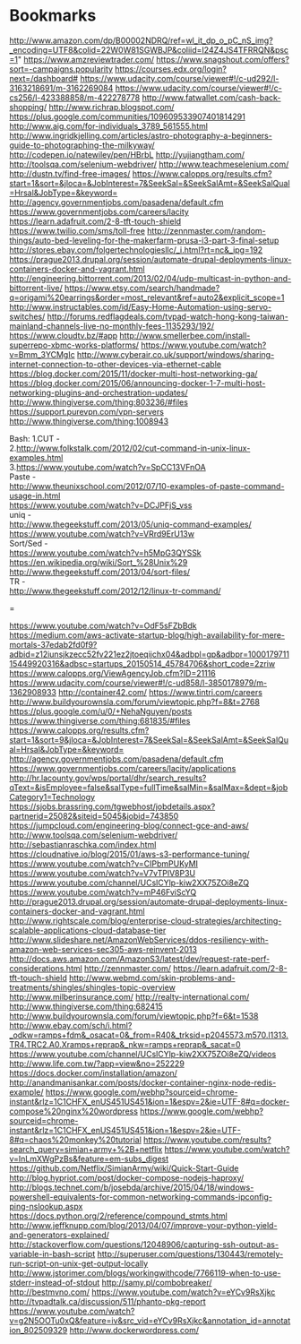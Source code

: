 # Bookmarks

http://www.amazon.com/dp/B00002NDRQ/ref=wl_it_dp_o_pC_nS_img?_encoding=UTF8&colid=22W0W81SGWBJP&coliid=I24Z4JS4TFRRQN&psc=1"
https://www.amzreviewtrader.com/
https://www.snagshout.com/offers?sort=-campaigns.popularity
https://courses.edx.org/login?next=/dashboard#
https://www.udacity.com/course/viewer#!/c-ud292/l-3163218691/m-3162269084
https://www.udacity.com/course/viewer#!/c-cs256/l-423388858/m-422278778
http://www.fatwallet.com/cash-back-shopping/
http://www.richrap.blogspot.com/
https://plus.google.com/communities/109609533907401814291
http://www.aig.com/for-individuals_3789_561555.html 
http://www.ingridkjelling.com/articles/astro-photography-a-beginners-guide-to-photographing-the-milkyway/
http://codepen.io/natewiley/pen/HBrbL
http://yujiangtham.com/
http://toolsqa.com/selenium-webdriver/
http://www.teachmeselenium.com/
http://dustn.tv/find-free-images/
https://www.calopps.org/results.cfm?start=1&sort=&jloca=&JobInterest=7&SeekSal=&SeekSalAmt=&SeekSalQual=Hrsal&JobType=&keyword=
http://agency.governmentjobs.com/pasadena/default.cfm
https://www.governmentjobs.com/careers/lacity
https://learn.adafruit.com/2-8-tft-touch-shield
https://www.twilio.com/sms/toll-free
http://zennmaster.com/random-things/auto-bed-leveling-for-the-makerfarm-prusa-i3-part-3-final-setup
http://stores.ebay.com/folgertechnologiesllc/_i.html?rt=nc&_ipg=192
https://prague2013.drupal.org/session/automate-drupal-deployments-linux-containers-docker-and-vagrant.html
http://engineering.bittorrent.com/2013/02/04/udp-multicast-in-python-and-bittorrent-live/
https://www.etsy.com/search/handmade?q=origami%20earrings&order=most_relevant&ref=auto2&explicit_scope=1
http://www.instructables.com/id/Easy-Home-Automation-using-servo-switches/
http://forums.redflagdeals.com/tvpad-watch-hong-kong-taiwan-mainland-channels-live-no-monthly-fees-1135293/192/
https://www.cloudtv.bz/#app
http://www.smellerbee.com/install-superrepo-xbmc-works-platforms/
https://www.youtube.com/watch?v=Bmm_3YCMgIc
http://www.cyberair.co.uk/support/windows/sharing-internet-connection-to-other-devices-via-ethernet-cable
https://blog.docker.com/2015/11/docker-multi-host-networking-ga/
https://blog.docker.com/2015/06/announcing-docker-1-7-multi-host-networking-plugins-and-orchestration-updates/
http://www.thingiverse.com/thing:803236/#files
https://support.purevpn.com/vpn-servers
http://www.thingiverse.com/thing:1008943

Bash:
1.CUT - <br />
2.http://www.folkstalk.com/2012/02/cut-command-in-unix-linux-examples.html <br />
3.https://www.youtube.com/watch?v=SpCC13VFnOA <br />
Paste - <br />
http://www.theunixschool.com/2012/07/10-examples-of-paste-command-usage-in.html <br />
https://www.youtube.com/watch?v=DCJPFjS_vss <br />
uniq - <br />
http://www.thegeekstuff.com/2013/05/uniq-command-examples/ <br />
https://www.youtube.com/watch?v=VRrd9ErU13w <br />
Sort/Sed - <br />
https://www.youtube.com/watch?v=h5MpG3QYSSk <br />
https://en.wikipedia.org/wiki/Sort_%28Unix%29 <br />
http://www.thegeekstuff.com/2013/04/sort-files/ <br />
TR - <br />
http://www.thegeekstuff.com/2012/12/linux-tr-command/ <br />


=

https://www.youtube.com/watch?v=OdF5sFZbBdk
https://medium.com/aws-activate-startup-blog/high-availability-for-mere-mortals-37edab2fd0f9?adbid=z12iunsjkzecc52fv221ez2jtoeqijchx04&adbpl=gp&adbpr=100017971115449920316&adbsc=startups_20150514_45784706&short_code=2zriw
https://www.calopps.org/ViewAgencyJob.cfm?ID=21116
https://www.udacity.com/course/viewer#!/c-ud858/l-3850178979/m-1362908933
http://container42.com/
https://www.tintri.com/careers
http://www.buildyourownsla.com/forum/viewtopic.php?f=8&t=2768
https://plus.google.com/u/0/+NehaNguyen/posts
https://www.thingiverse.com/thing:681835/#files
https://www.calopps.org/results.cfm?start=1&sort=9&jloca=&JobInterest=7&SeekSal=&SeekSalAmt=&SeekSalQual=Hrsal&JobType=&keyword=
http://agency.governmentjobs.com/pasadena/default.cfm
https://www.governmentjobs.com/careers/lacity/applications
http://hr.lacounty.gov/wps/portal/dhr/search_results?qText=&isEmployee=false&salType=fullTime&salMin=&salMax=&dept=&jobCategory1=Technology
https://sjobs.brassring.com/tgwebhost/jobdetails.aspx?partnerid=25082&siteid=5045&jobid=743850
https://jumpcloud.com/engineering-blog/connect-gce-and-aws/
http://www.toolsqa.com/selenium-webdriver/
http://sebastianraschka.com/index.html
https://cloudnative.io/blog/2015/01/aws-s3-performance-tuning/
https://www.youtube.com/watch?v=CIPbmPUKyMI
https://www.youtube.com/watch?v=V7vTPlV8P3U
https://www.youtube.com/channel/UCslCYlp-kiw2XX75ZOi8eZQ
https://www.youtube.com/watch?v=mP46FviScYQ
http://prague2013.drupal.org/session/automate-drupal-deployments-linux-containers-docker-and-vagrant.html
http://www.rightscale.com/blog/enterprise-cloud-strategies/architecting-scalable-applications-cloud-database-tier
http://www.slideshare.net/AmazonWebServices/ddos-resiliency-with-amazon-web-services-sec305-aws-reinvent-2013
http://docs.aws.amazon.com/AmazonS3/latest/dev/request-rate-perf-considerations.html
http://zennmaster.com/
https://learn.adafruit.com/2-8-tft-touch-shield
http://www.webmd.com/skin-problems-and-treatments/shingles/shingles-topic-overview
http://www.milberinsurance.com/
http://realty-international.com/
http://www.thingiverse.com/thing:682415
http://www.buildyourownsla.com/forum/viewtopic.php?f=6&t=1538
http://www.ebay.com/sch/i.html?_odkw=ramps+fdm&_osacat=0&_from=R40&_trksid=p2045573.m570.l1313.TR4.TRC2.A0.Xramps+reprap&_nkw=ramps+reprap&_sacat=0
https://www.youtube.com/channel/UCslCYlp-kiw2XX75ZOi8eZQ/videos
http://www.life.com.tw/?app=view&no=252229
https://docs.docker.com/installation/amazon/
http://anandmanisankar.com/posts/docker-container-nginx-node-redis-example/
https://www.google.com/webhp?sourceid=chrome-instant&rlz=1C1CHFX_enUS451US451&ion=1&espv=2&ie=UTF-8#q=docker-compose%20nginx%20wordpress
https://www.google.com/webhp?sourceid=chrome-instant&rlz=1C1CHFX_enUS451US451&ion=1&espv=2&ie=UTF-8#q=chaos%20monkey%20tutorial
https://www.youtube.com/results?search_query=simian+army+%2B+netflix
https://www.youtube.com/watch?v=InLmXWgPzBs&feature=em-subs_digest
https://github.com/Netflix/SimianArmy/wiki/Quick-Start-Guide
http://blog.hypriot.com/post/docker-compose-nodejs-haproxy/
http://blogs.technet.com/b/josebda/archive/2015/04/18/windows-powershell-equivalents-for-common-networking-commands-ipconfig-ping-nslookup.aspx
https://docs.python.org/2/reference/compound_stmts.html
http://www.jeffknupp.com/blog/2013/04/07/improve-your-python-yield-and-generators-explained/
http://stackoverflow.com/questions/12048906/capturing-ssh-output-as-variable-in-bash-script
http://superuser.com/questions/130443/remotely-run-script-on-unix-get-output-locally
http://www.jstorimer.com/blogs/workingwithcode/7766119-when-to-use-stderr-instead-of-stdout
http://samy.pl/combobreaker/
http://bestmvno.com/
https://www.youtube.com/watch?v=eYCv9RsXjkc
http://tvpadtalk.ca/discussion/511/phanto-pkg-report
https://www.youtube.com/watch?v=g2N5OOTu0xQ&feature=iv&src_vid=eYCv9RsXjkc&annotation_id=annotation_802509329
http://www.dockerwordpress.com/






